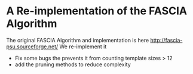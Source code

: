 # A Re-implementation of the FASCIA Algorithm

The original FASCIA Algorithm and implementation is here http://fascia-psu.sourceforge.net/
We re-implement it 

- Fix some bugs the prevents it from counting template sizes > 12
- add the pruning methods to reduce complexity

